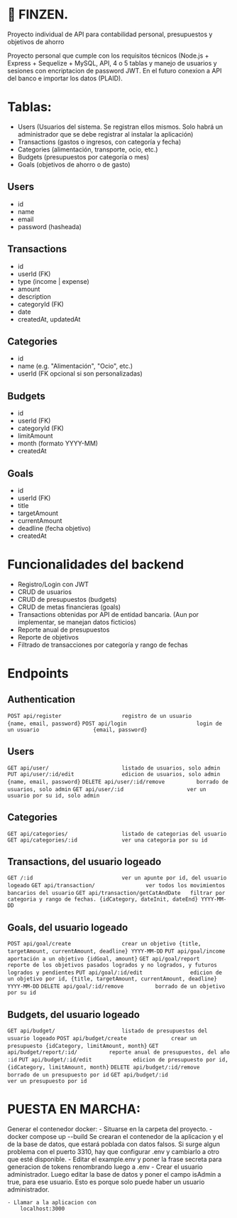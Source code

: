 # 💸 FINZEN.
Proyecto individual de API para contabilidad personal, presupuestos y objetivos de ahorro

Proyecto personal que cumple con los requisitos técnicos (Node.js + Express + Sequelize + MySQL, API, 4 o 5 tablas y manejo de usuarios y sesiones con encriptacion de password JWT. En el futuro conexion a API del banco e importar los datos (PLAID).


# Tablas:
- Users (Usuarios del sistema. Se registran ellos mismos. Solo habrá un administrador que se debe registrar al instalar la aplicación)
- Transactions (gastos o ingresos, con categoría y fecha)
- Categories (alimentación, transporte, ocio, etc.)
- Budgets (presupuestos por categoría o mes)
- Goals (objetivos de ahorro o de gasto)

## Users
- id
- name
- email
- password (hasheada)

## Transactions
- id
- userId (FK)
- type (income | expense)
- amount
- description
- categoryId (FK)
- date
- createdAt, updatedAt

## Categories
- id
- name (e.g. "Alimentación", "Ocio", etc.)
- userId (FK opcional si son personalizadas)

## Budgets
- id
- userId (FK)
- categoryId (FK)
- limitAmount
- month (formato YYYY-MM)
- createdAt

## Goals
- id
- userId (FK)
- title
- targetAmount
- currentAmount
- deadline (fecha objetivo)
- createdAt

# Funcionalidades del backend
- Registro/Login con JWT
- CRUD de usuarios
- CRUD de presupuestos (budgets)
- CRUD de metas financieras (goals)
- Transactions obtenidas por API de entidad bancaria. (Aun por implementar, se manejan datos ficticios)
- Reporte anual de presupuestos
- Reporte de objetivos
- Filtrado de transacciones por categoría y rango de fechas

# Endpoints
## Authentication
```POST api/register                   registro de un usuario              {name, email, password}```
```POST api/login                      login de un usuario                 {email, password}```

## Users
```GET api/user/                       listado de usuarios, solo admin```
```PUT api/user/:id/edit               edicion de usuarios, solo admin     {name, email, password}```
```DELETE api/user/:id/remove          borrado de usuarios, solo admin```
```GET api/user/:id                    ver un usuario por su id, solo admin```

## Categories
```GET api/categories/                 listado de categorias del usuario```
```GET api/categories/:id              ver una categoria por su id```

## Transactions, del usuario logeado
```GET /:id                            ver un apunte por id, del usuario logeado```
```GET api/transaction/                ver todos los movimientos bancarios del usuario```
```GET api/transaction/getCatAndDate   filtrar por categoria y rango de fechas. {idCategory, dateInit, dateEnd} YYYY-MM-DD```

## Goals, del usuario logeado
```POST api/goal/create                crear un objetivo {title, targetAmount, currentAmount, deadline} YYYY-MM-DD```
```PUT api/goal/income                 aportación a un objetivo {idGoal, amount}```
```GET api/goal/report                 reporte de los objetivos pasados logrados y no logrados, y futuros logrados y pendientes```
```PUT api/goal/:id/edit               edicion de un objetivo por id, {title, targetAmount, currentAmount, deadline} YYYY-MM-DD```
```DELETE api/goal/:id/remove          borrado de un objetivo por su id```

## Budgets, del usuario logeado
```GET api/budget/                     listado de presupuestos del usuario logeado```
```POST api/budget/create              crear un presupuesto {idCategory, limitAmount, month}```
```GET api/budget/report/:id/          reporte anual de presupuestos, del año :id```
```PUT api/budget/:id/edit             edicion de presupuesto por id, {idCategory, limitAmount, month}```
```DELETE api/budget/:id/remove        borrado de un presupuesto por id```
```GET api/budget/:id                  ver un presupuesto por id```

# PUESTA EN MARCHA:
Generar el contenedor docker:
    - Situarse en la carpeta del proyecto.
    - docker compose up --build
        Se crearan el contenedor de la aplicacion y el de la base de datos, que estará poblada con datos falsos.
        Si surge algun problema con el puerto 3310, hay que configurar .env y cambiarlo a otro que esté disponible.
    - Editar el example.env y poner la frase secreta para generacion de tokens renombrando luego a .env
    - Crear el usuario administrador. Luego editar la base de datos y poner el campo isAdmin a true, para ese usuario.
        Esto es porque solo puede haber un usuario administrador.

    - Llamar a la aplicacion con
        localhost:3000


